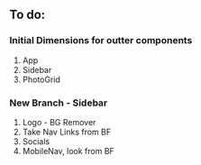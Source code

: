 ## To do:

### Initial Dimensions for outter components

1. App
2. Sidebar
3. PhotoGrid

### New Branch - Sidebar

1. Logo - BG Remover
2. Take Nav Links from BF
3. Socials
4. MobileNav, look from BF
